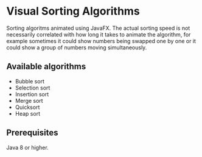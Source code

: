 # Visual Sorting Algorithms
Sorting algoritms animated using JavaFX. The actual sorting speed is not necessarily correlated with how long it takes to animate the algorithm, for example sometimes it could show numbers being swapped one by one or it could show a group of numbers moving simultaneously.

## Available algorithms
- Bubble sort
- Selection sort
- Insertion sort
- Merge sort
- Quicksort
- Heap sort

## Prerequisites
Java 8 or higher.
